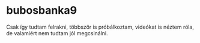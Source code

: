 # bubosbanka9
Csak így tudtam felrakni, többször is próbálkoztam, videókat is néztem róla, de valamiért nem tudtam jól megcsinálni.
